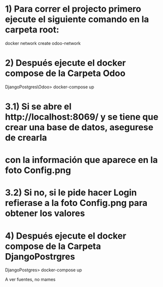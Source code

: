 # 1) Para correr el projecto primero ejecute el siguiente comando en la carpeta root:

docker network create odoo-network

# 2) Después ejecute el docker compose de la Carpeta Odoo
DjangoPostgres\Odoo> docker-compose up

# 3.1) Si se abre el http://localhost:8069/ y se tiene que crear una base de datos, asegurese de crearla
# con la información que aparece en la foto Config.png

# 3.2) Si no, si le pide hacer Login refierase a la foto Config.png para obtener los valores

# 4) Después ejecute el docker compose de la Carpeta DjangoPostrgres
DjangoPostgres> docker-compose up


A ver fuentes, no mames
